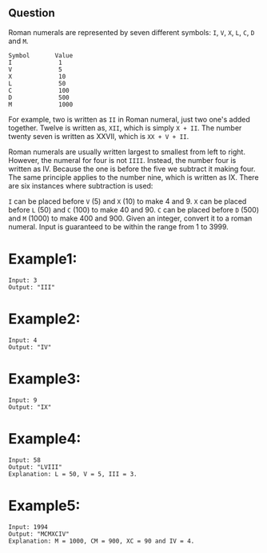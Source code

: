 ## Question
Roman numerals are represented by seven different symbols: ```I```, ```V```, ```X```, ```L```, ```C```, ```D``` and ```M```.
```
Symbol       Value
I             1
V             5
X             10
L             50
C             100
D             500
M             1000
```
For example, two is written as ```II``` in Roman numeral, just two one's added together. Twelve is written as, ```XII```, which is simply ```X + II```. The number twenty seven is written as XXVII, which is ```XX + V + II```.

Roman numerals are usually written largest to smallest from left to right. However, the numeral for four is not ```IIII```. Instead, the number four is written as IV. Because the one is before the five we subtract it making four. The same principle applies to the number nine, which is written as IX. There are six instances where subtraction is used:

```I``` can be placed before ```V``` (5) and ```X``` (10) to make 4 and 9. 
```X``` can be placed before ```L``` (50) and ```C``` (100) to make 40 and 90. 
```C``` can be placed before ```D``` (500) and ```M``` (1000) to make 400 and 900.
Given an integer, convert it to a roman numeral. Input is guaranteed to be within the range from 1 to 3999.

# Example1:
```
Input: 3
Output: "III"
```
# Example2:
```
Input: 4
Output: "IV"
```
# Example3:
```
Input: 9
Output: "IX"
```

# Example4:
```
Input: 58
Output: "LVIII"
Explanation: L = 50, V = 5, III = 3.
```

# Example5:
```
Input: 1994
Output: "MCMXCIV"
Explanation: M = 1000, CM = 900, XC = 90 and IV = 4.
```
